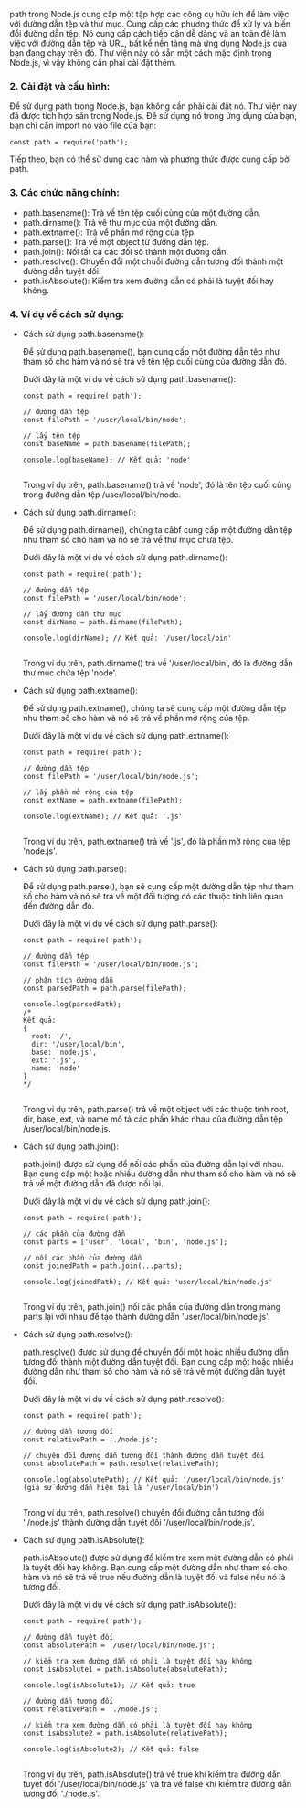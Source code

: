 path trong Node.js cung cấp một tập hợp các công cụ hữu ích để làm việc với đường dẫn tệp và thư mục. Cung cấp các phương thức để xử lý và biến đổi đường dẫn tệp. Nó cung cấp cách tiếp cận dễ dàng và an toàn để làm việc với đường dẫn tệp và URL, bất kể nền tảng mà ứng dụng Node.js của bạn đang chạy trên đó. Thư viện này có sẵn một cách mặc định trong Node.js, vì vậy không cần phải cài đặt thêm.

### 2. Cài đặt và cấu hình:

Để sử dụng path trong Node.js, bạn không cần phải cài đặt nó. Thư viện này đã được tích hợp sẵn trong Node.js. Để sử dụng nó trong ứng dụng của bạn, bạn chỉ cần import nó vào file của bạn:

```
const path = require('path');

```

Tiếp theo, bạn có thể sử dụng các hàm và phương thức được cung cấp bởi path.

### 3. Các chức năng chính:

- path.basename(): Trả về tên tệp cuối cùng của một đường dẫn.
- path.dirname(): Trả về thư mục của một đường dẫn.
- path.extname(): Trả về phần mở rộng của tệp.
- path.parse(): Trả về một object từ đường dẫn tệp.
- path.join(): Nối tất cả các đối số thành một đường dẫn.
- path.resolve(): Chuyển đổi một chuỗi đường dẫn tương đối thành một đường dẫn tuyệt đối.
- path.isAbsolute(): Kiểm tra xem đường dẫn có phải là tuyệt đối hay không.

### 4. Ví dụ về cách sử dụng:

- Cách sử dụng path.basename():

  Để sử dụng path.basename(), bạn cung cấp một đường dẫn tệp như tham số cho hàm và nó sẽ trả về tên tệp cuối cùng của đường dẫn đó.

  Dưới đây là một ví dụ về cách sử dụng path.basename():

  ```
  const path = require('path');

  // đường dẫn tệp
  const filePath = '/user/local/bin/node';

  // lấy tên tệp
  const baseName = path.basename(filePath);

  console.log(baseName); // Kết quả: 'node'


  ```

  Trong ví dụ trên, path.basename() trả về 'node', đó là tên tệp cuối cùng trong đường dẫn tệp /user/local/bin/node.

- Cách sử dụng path.dirname():

  Để sử dụng path.dirname(), chúng ta câbf cung cấp một đường dẫn tệp như tham số cho hàm và nó sẽ trả về thư mục chứa tệp.

  Dưới đây là một ví dụ về cách sử dụng path.dirname():

  ```
  const path = require('path');

  // đường dẫn tệp
  const filePath = '/user/local/bin/node';

  // lấy đường dẫn thư mục
  const dirName = path.dirname(filePath);

  console.log(dirName); // Kết quả: '/user/local/bin'


  ```

  Trong ví dụ trên, path.dirname() trả về '/user/local/bin', đó là đường dẫn thư mục chứa tệp 'node'.

- Cách sử dụng path.extname():

  Để sử dụng path.extname(), chúng ta sẽ cung cấp một đường dẫn tệp như tham số cho hàm và nó sẽ trả về phần mở rộng của tệp.

  Dưới đây là một ví dụ về cách sử dụng path.extname():

  ```
  const path = require('path');

  // đường dẫn tệp
  const filePath = '/user/local/bin/node.js';

  // lấy phần mở rộng của tệp
  const extName = path.extname(filePath);

  console.log(extName); // Kết quả: '.js'


  ```

  Trong ví dụ trên, path.extname() trả về '.js', đó là phần mở rộng của tệp 'node.js'.

- Cách sử dụng path.parse():

  Để sử dụng path.parse(), bạn sẽ cung cấp một đường dẫn tệp như tham số cho hàm và nó sẽ trả về một đối tượng có các thuộc tính liên quan đến đường dẫn đó.

  Dưới đây là một ví dụ về cách sử dụng path.parse():

  ```
  const path = require('path');

  // đường dẫn tệp
  const filePath = '/user/local/bin/node.js';

  // phân tích đường dẫn
  const parsedPath = path.parse(filePath);

  console.log(parsedPath);
  /*
  Kết quả:
  {
    root: '/',
    dir: '/user/local/bin',
    base: 'node.js',
    ext: '.js',
    name: 'node'
  }
  */


  ```

  Trong ví dụ trên, path.parse() trả về một object với các thuộc tính root, dir, base, ext, và name mô tả các phần khác nhau của đường dẫn tệp /user/local/bin/node.js.

- Cách sử dụng path.join():

  path.join() được sử dụng để nối các phần của đường dẫn lại với nhau. Bạn cung cấp một hoặc nhiều đường dẫn như tham số cho hàm và nó sẽ trả về một đường dẫn đã được nối lại.

  Dưới đây là một ví dụ về cách sử dụng path.join():

  ```
  const path = require('path');

  // các phần của đường dẫn
  const parts = ['user', 'local', 'bin', 'node.js'];

  // nối các phần của đường dẫn
  const joinedPath = path.join(...parts);

  console.log(joinedPath); // Kết quả: 'user/local/bin/node.js'


  ```

  Trong ví dụ trên, path.join() nối các phần của đường dẫn trong mảng parts lại với nhau để tạo thành đường dẫn 'user/local/bin/node.js'.

- Cách sử dụng path.resolve():

  path.resolve() được sử dụng để chuyển đổi một hoặc nhiều đường dẫn tương đối thành một đường dẫn tuyệt đối. Bạn cung cấp một hoặc nhiều đường dẫn như tham số cho hàm và nó sẽ trả về một đường dẫn tuyệt đối.

  Dưới đây là một ví dụ về cách sử dụng path.resolve():

  ```
  const path = require('path');

  // đường dẫn tương đối
  const relativePath = './node.js';

  // chuyển đổi đường dẫn tương đối thành đường dẫn tuyệt đối
  const absolutePath = path.resolve(relativePath);

  console.log(absolutePath); // Kết quả: '/user/local/bin/node.js' (giả sử đường dẫn hiện tại là '/user/local/bin')


  ```

  Trong ví dụ trên, path.resolve() chuyển đổi đường dẫn tương đối './node.js' thành đường dẫn tuyệt đối '/user/local/bin/node.js'.

- Cách sử dụng path.isAbsolute():

  path.isAbsolute() được sử dụng để kiểm tra xem một đường dẫn có phải là tuyệt đối hay không. Bạn cung cấp một đường dẫn như tham số cho hàm và nó sẽ trả về true nếu đường dẫn là tuyệt đối và false nếu nó là tương đối.

  Dưới đây là một ví dụ về cách sử dụng path.isAbsolute():

  ```
  const path = require('path');

  // đường dẫn tuyệt đối
  const absolutePath = '/user/local/bin/node.js';

  // kiểm tra xem đường dẫn có phải là tuyệt đối hay không
  const isAbsolute1 = path.isAbsolute(absolutePath);

  console.log(isAbsolute1); // Kết quả: true

  // đường dẫn tương đối
  const relativePath = './node.js';

  // kiểm tra xem đường dẫn có phải là tuyệt đối hay không
  const isAbsolute2 = path.isAbsolute(relativePath);

  console.log(isAbsolute2); // Kết quả: false


  ```

  Trong ví dụ trên, path.isAbsolute() trả về true khi kiểm tra đường dẫn tuyệt đối '/user/local/bin/node.js' và trả về false khi kiểm tra đường dẫn tương đối './node.js'.
